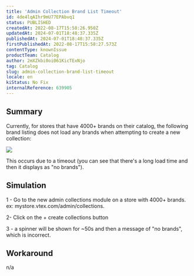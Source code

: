 ```yaml
---
title: 'Admin Collection Brand List Timeout'
id: 4de4lqAIhr9mU77EPAbvq1
status: PUBLISHED
createdAt: 2022-08-17T15:58:26.950Z
updatedAt: 2024-07-01T18:48:37.335Z
publishedAt: 2024-07-01T18:48:37.335Z
firstPublishedAt: 2022-08-17T15:58:27.573Z
contentType: knownIssue
productTeam: Catalog
author: 2mXZkbi0oi061KicTExNjo
tag: Catalog
slug: admin-collection-brand-list-timeout
locale: en
kiStatus: No Fix
internalReference: 639905
---
```


## Summary


Currently, for stores that have 4000+ brands on their catalog, the following brand listing does not load any brands when attempting to create a new collection:

 ![](https://vtexhelp.zendesk.com/attachments/token/VSET52djAjJfHdPHgtiqMACBK/?name=image.png)

This occurs due to a timeout (you can see that there's a long load time and then it displays as "no brands").






## Simulation


1 - Go to the new admin collections module on a store with 4000+ brands. ex: mystore.vtex.com/admin/collections.

2- Click on the + create collections button

3 - a spinner will be shown for ~50s and then a message of "no brands", which is incorrect.





## Workaround


n/a

